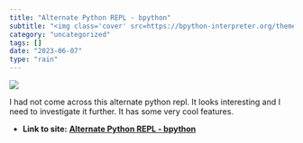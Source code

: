 ```yaml
---
title: "Alternate Python REPL - bpython"
subtitle: "<img class='cover' src=https://bpython-interpreter.org/theme/images/bpython.png>"
category: "uncategorized"
tags: []
date: "2023-06-07"
type: "rain"
---
```

<img class="cover" src=https://bpython-interpreter.org/theme/images/bpython.png>

I had not come across this alternate python repl. It looks interesting and I need to investigate it further. It has some very cool features.
* **Link to site:** **[Alternate Python REPL - bpython](https://bpython-interpreter.org/)**